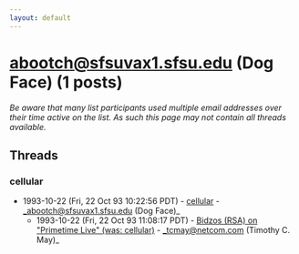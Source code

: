 ```yaml
---
layout: default
---
```


# abootch@sfsuvax1.sfsu.edu (Dog Face) (1 posts)

_Be aware that many list participants used multiple email addresses over their time active on the list. As such this page may not contain all threads available._

## Threads

### cellular
+ 1993-10-22 (Fri, 22 Oct 93 10:22:56 PDT) - [cellular](/archive/1993/10/9cbc7913bd749be85de89fe0e8be7d45be33fb94490a657cb15ca24398ef7193) - _abootch@sfsuvax1.sfsu.edu (Dog Face)_
  + 1993-10-22 (Fri, 22 Oct 93 11:08:17 PDT) - [Bidzos (RSA) on "Primetime Live" (was: cellular)](/archive/1993/10/15020ed4cf3a06c3537e87322c15c07fff45342dc6eb7b91eaa24f4821b33629) - _tcmay@netcom.com (Timothy C. May)_

